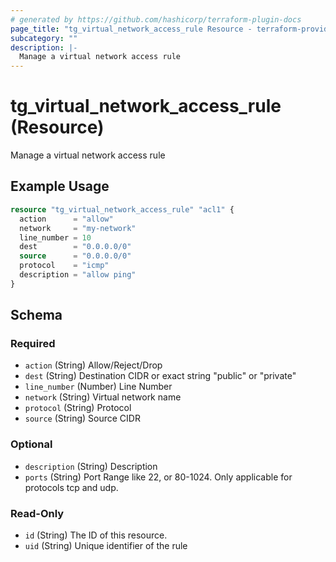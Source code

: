 ```yaml
---
# generated by https://github.com/hashicorp/terraform-plugin-docs
page_title: "tg_virtual_network_access_rule Resource - terraform-provider-tg"
subcategory: ""
description: |-
  Manage a virtual network access rule
---
```


# tg_virtual_network_access_rule (Resource)

Manage a virtual network access rule

## Example Usage

```terraform
resource "tg_virtual_network_access_rule" "acl1" {
  action      = "allow"
  network     = "my-network"
  line_number = 10
  dest        = "0.0.0.0/0"
  source      = "0.0.0.0/0"
  protocol    = "icmp"
  description = "allow ping"
}
```

<!-- schema generated by tfplugindocs -->
## Schema

### Required

- `action` (String) Allow/Reject/Drop
- `dest` (String) Destination CIDR or exact string "public" or "private"
- `line_number` (Number) Line Number
- `network` (String) Virtual network name
- `protocol` (String) Protocol
- `source` (String) Source CIDR

### Optional

- `description` (String) Description
- `ports` (String) Port Range like 22, or 80-1024. Only applicable for protocols tcp and udp.

### Read-Only

- `id` (String) The ID of this resource.
- `uid` (String) Unique identifier of the rule
